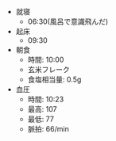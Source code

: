 - 就寝
  - 06:30(風呂で意識飛んだ)
- 起床
  - 09:30
- 朝食
  - 時間: 10:00
  - 玄米フレーク
  - 食塩相当量: 0.5g
- 血圧
  - 時間: 10:23
  - 最高: 107
  - 最低: 77
  - 脈拍: 66/min
